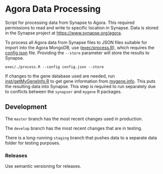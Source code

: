 # Agora Data Processing

Script for processing data from Synapse to Agora. This required permissions to read and write to specific location in Synapse. Data is stored in the Synapse project at https://www.synapse.org/agora.

To process all Agora data from Synapse files to JSON files suitable for import into the Agora MongoDB, use ([exec/process.R](exec/process.R)), which requires the [config.json](config.json) file. Providing the `--store` parameter will store the results to Synapse.
  
  ```
  exec/./process.R --config config.json --store
  ```

If changes to the gene database used are needed, run [inst/getMyGeneInfo.R](inst/getMyGeneInfo.R) to get gene information from [mygene.info](http://mygene.info). This puts the resulting data into Synapse. This step is required to run separately due to conflicts between the `synapser` and `mygene` R packages.

## Development

The `master` branch has the most recent changes used in production.

The `develop` branch has the most recent changes that are in testing.

There is a long-running `staging` branch that pushes data to a separate data folder for testing purposes.

### Releases

Use semantic versioning for releases.
